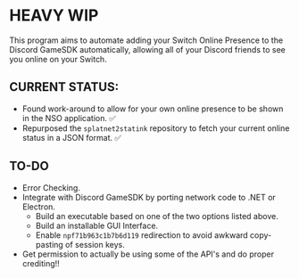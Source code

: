 # HEAVY WIP
This program aims to automate adding your Switch Online Presence to the Discord GameSDK automatically, allowing all of your Discord friends to see you online on your Switch.

## CURRENT STATUS:
* Found work-around to allow for your own online presence to be shown in the NSO application. ✅
* Repurposed the `splatnet2statink` repository to fetch your current online status in a JSON format. ✅

## TO-DO
* Error Checking.
* Integrate with Discord GameSDK by porting network code to .NET or Electron.
  * Build an executable based on one of the two options listed above.
  * Build an installable GUI Interface.
  * Enable `npf71b963c1b7b6d119` redirection to avoid awkward copy-pasting of session keys.
* Get permission to actually be using some of the API's and do proper crediting!!
